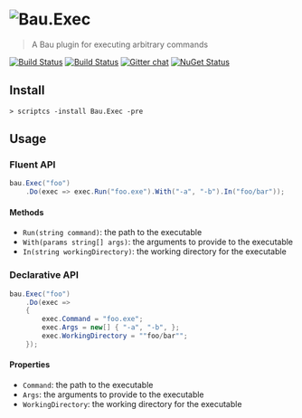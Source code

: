 # ![Bau](https://raw.githubusercontent.com/bau-build/bau/dev/assets/bau.128.png).Exec

> A Bau plugin for executing arbitrary commands

[![Build Status](http://teamcity.codebetter.com/app/rest/builds/buildType:%28id:bt1253%29/statusIcon)](http://teamcity.codebetter.com/viewType.html?buildTypeId=bt1253&guest=1) [![Build Status](https://travis-ci.org/bau-build/bau.png?branch=dev)](https://travis-ci.org/bau-build/bau) [![Gitter chat](https://badges.gitter.im/bau-build/bau.png)](https://gitter.im/bau-build/bau) [![NuGet Status](http://img.shields.io/badge/NuGet-0.1.0~beta-blue.svg?style=flat)](https://www.nuget.org/packages/Bau.Exec/)

## Install

```batch
> scriptcs -install Bau.Exec -pre
```

## Usage

### Fluent API

```C#
bau.Exec("foo")
    .Do(exec => exec.Run("foo.exe").With("-a", "-b").In("foo/bar"));
```

#### Methods

* `Run(string command)`: the path to the executable
* `With(params string[] args)`: the arguments to provide to the executable
* `In(string workingDirectory)`: the working directory for the executable

### Declarative API

```C#
bau.Exec("foo")
    .Do(exec =>
    {
        exec.Command = "foo.exe";
        exec.Args = new[] { "-a", "-b", };
        exec.WorkingDirectory = ""foo/bar"";
    });
```

#### Properties

* `Command`: the path to the executable
* `Args`: the arguments to provide to the executable
* `WorkingDirectory`: the working directory for the executable
